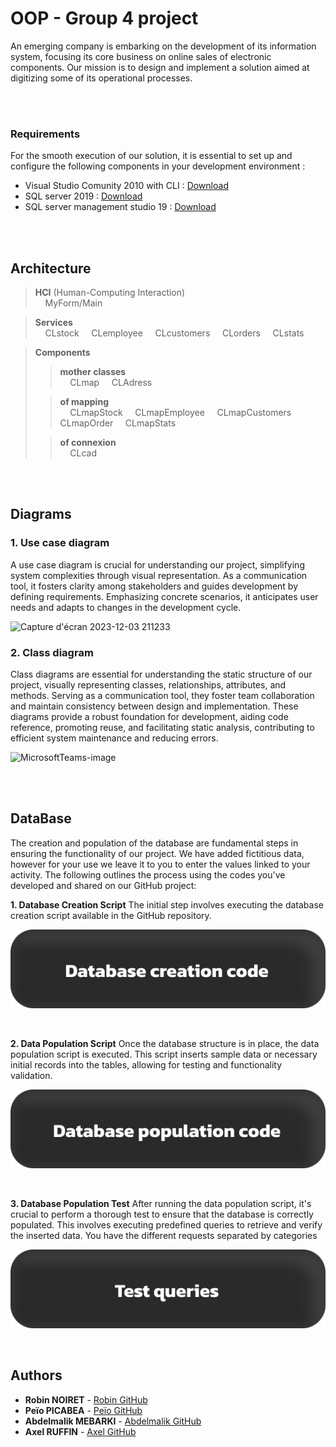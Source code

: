 # OOP - Group 4 project

An emerging company is embarking on the development of its information system, focusing its core business on online sales of electronic components. Our mission is to design and implement a solution aimed at digitizing some of its operational processes.

<br><br>

### Requirements

For the smooth execution of our solution, it is essential to set up and configure the following components in your development environment :
- Visual Studio Comunity 2010 with CLI : [Download](https://visualstudio.microsoft.com/fr/vs/older-downloads/)
- SQL server 2019 : [Download](https://www.microsoft.com/fr-fr/sql-server/sql-server-2019)
- SQL server management studio 19 : [Download](https://learn.microsoft.com/fr-fr/sql/ssms/download-sql-server-management-studio-ssms?view=sql-server-ver16)

<br><br>

## Architecture 
> **HCI** (Human-Computing Interaction)  
> &nbsp;&nbsp;&nbsp; MyForm/Main

> **Services**  
> &nbsp;&nbsp;&nbsp; CLstock
> &nbsp;&nbsp;&nbsp; CLemployee
> &nbsp;&nbsp;&nbsp; CLcustomers
> &nbsp;&nbsp;&nbsp; CLorders
> &nbsp;&nbsp;&nbsp; CLstats

> **Components**
> >**mother classes** <br>
> >&nbsp;&nbsp;&nbsp; CLmap
> >&nbsp;&nbsp;&nbsp; CLAdress
> 
> >**of mapping**  
> >&nbsp;&nbsp;&nbsp; CLmapStock
> >&nbsp;&nbsp;&nbsp; CLmapEmployee
> >&nbsp;&nbsp;&nbsp; CLmapCustomers
> >&nbsp;&nbsp;&nbsp; CLmapOrder
> >&nbsp;&nbsp;&nbsp; CLmapStats
>
> >**of connexion**  
> >&nbsp;&nbsp;&nbsp; CLcad

<br><br>

## Diagrams
###  1. Use case diagram

A use case diagram is crucial for understanding our project, simplifying system complexities through visual representation. As a communication tool, it fosters clarity among stakeholders and guides development by defining requirements. Emphasizing concrete scenarios, it anticipates user needs and adapts to changes in the development cycle.

![Capture d'écran 2023-12-03 211233](https://github.com/peio933/POO23_G4/assets/116553253/e8ddf7ae-7bff-4c4f-bc8f-9f7be90eaae9 "Use Case")
<!-- ![Capture d'écran 2023-12-03 211321](https://github.com/peio933/POO23_G4/assets/116553253/de46be1a-5e7a-427f-8fee-246f419f3c1f) -->
<!-- ![Capture d'écran 2023-12-03 211258](https://github.com/peio933/POO23_G4/assets/116553253/059e2a7e-da64-4051-a3fc-58de729b1fc1) -->

### 2. Class diagram
Class diagrams are essential for understanding the static structure of our project, visually representing classes, relationships, attributes, and methods. Serving as a communication tool, they foster team collaboration and maintain consistency between design and implementation. These diagrams provide a robust foundation for development, aiding code reference, promoting reuse, and facilitating static analysis, contributing to efficient system maintenance and reducing errors.

![MicrosoftTeams-image](https://github.com/peio933/POO23_G4/assets/116553253/d8984da1-131e-4bd3-82ca-997881b6f2fa "Class diagram")

<!--
### 3. Sequence diagrams

Using sequence diagrams is crucial to ensure a clear understanding of our project and system. They provide a dynamic visual representation of interactions between objects in a system over time. Detailing the sequence of events between objects, illustrating how they collaborate to accomplish specific functionalities, these diagrams offer a clear abstraction by highlighting message exchanges between objects, simplifying the understanding of the system's operational logic.

As a communication tool, they facilitate the understanding of execution flows between objects for development team members. Serving as a robust foundation for development, these diagrams provide a visual representation of dynamic interactions, guiding implementation and ensuring consistency with the design.

Focused on the chronology of events, they assist in anticipating and comprehending the system's behavior in various usage scenarios. Ultimately, sequence diagrams are adaptable to changes, allowing for updates to the representation based on the evolving needs of the system throughout the development cycle.

- Create an employee
  ![image]() *in progress*
- 'Read' an employee
  ![image]() *in progress*
- Update an employee
  ![image]() *in progress*
- Delete an employee
  ![image]() *in progress*
- Statistique Management
  ![image](https://github.com/peio933/POO23_G4/assets/116553253/81b11c4a-e95e-4913-9392-b584f2491286)

### 4. Activities diagrams

The activity diagram, integrated into the Unified Modeling Language (UML), provides a graphical representation of the processes and workflows within a system. By highlighting actions, decisions, transitions, and activities through graphical symbols, this diagram allows for a clear visual understanding of the sequential steps in a process. It proves particularly valuable for modeling dynamic aspects and detailing complex behaviors within a software system. As an analysis and design tool, the activity diagram facilitates communication among development team members, offering a precise view of interactions between different entities within the system. It is essential for planning, documentation, and optimization of operational processes within a project, contributing to robust and efficient software design.

![Diagramme_activité_person](https://github.com/peio933/POO23_G4/assets/116553253/51a70993-5291-4bea-9182-b99f5002f30f)
![Diagramme_activité_customer](https://github.com/peio933/POO23_G4/assets/116553253/697d34ff-e004-443e-9e05-3e07b02129ac)
![Diagramme_activité_stock](https://github.com/peio933/POO23_G4/assets/116553253/b9f7dcd2-40f7-49c3-80c9-a6a8875dc7a7)
![Diagramme_activité_Statistique](https://github.com/peio933/POO23_G4/assets/116553253/a470163f-9df4-474b-a3de-6d2ad45b9222)

-->

<br><br>

## DataBase
The creation and population of the database are fundamental steps in ensuring the functionality of our project. We have added fictitious data, however for your use we leave it to you to enter the values ​​linked to your activity. The following outlines the process using the codes you've developed and shared on our GitHub project:

  **1. Database Creation Script**
The initial step involves executing the database creation script available in the GitHub repository.

<p align="center">
    <a href="https://github.com/peio933/POO23_G4/blob/892086add2378a222e1e28eb6f38bd80809b6e2b/Requ%C3%AAte%20SQL/DatabaseCreation.sql">
      <img alt="Database creation code" src="https://github.com/RobinNoiret/RobinNoiret/blob/07d45aae2b0c3af0553d027a52d1c73c33934839/Btn_creation.svg" />
    </a>
</p>
<br>

  **2. Data Population Script**
Once the database structure is in place, the data population script is executed. This script inserts sample data or necessary initial records into the tables, allowing for testing and functionality validation.

<p align="center">
    <a href="https://github.com/peio933/POO23_G4/blob/11c99df1bbb004325f3a12bc2a1cff1997a53b53/Requ%C3%AAte%20SQL/DataBase%20Population.sql">
      <img alt="Database population code" src="https://github.com/RobinNoiret/RobinNoiret/blob/07d45aae2b0c3af0553d027a52d1c73c33934839/Btn_population.svg" />
    </a>
</p>
<br>

  **3. Database Population Test**
After running the data population script, it's crucial to perform a thorough test to ensure that the database is correctly populated. This involves executing predefined queries to retrieve and verify the inserted data. You have the different requests separated by categories

<p align="center">
    <a href="https://github.com/peio933/POO23_G4/tree/12156c977966878de624288e6343156f1bf44262/Requ%C3%AAte%20SQL">
      <img alt="Tests Passing" src="https://github.com/RobinNoiret/RobinNoiret/blob/07d45aae2b0c3af0553d027a52d1c73c33934839/Btn_test.svg" />
    </a>
</p>
<br>

## Authors
* **Robin NOIRET** - [Robin GitHub](https://github.com/RobinNoiret)
* **Peïo PICABEA** - [Peïo GitHub](lien)
* **Abdelmalik MEBARKI** - [Abdelmalik GitHub](https://github.com/mebmal)
* **Axel RUFFIN** - [Axel GitHub](https://github.com/AxelR69)

